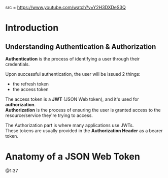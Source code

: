 src = https://www.youtube.com/watch?v=Y2H3DXDeS3Q  

# Introduction

## Understanding Authentication & Authorization

**Authentication** is the process of identifying a user through their credentials.  

Upon successful authentication, the user will be issued 2 things:
- the refresh token
- the access token

The access token is a **JWT** (JSON Web token), and it's used for **authorization**.  
**Authorization** is the process of ensuring the user is granted access to the resource/service they're trying to access.  

The Authorization part is where many applications use JWTs.  
These tokens are usually provided in the **Authorization Header** as a bearer token.  

# Anatomy of a JSON Web Token



@1:37
